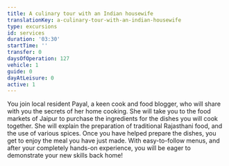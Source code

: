 ```yaml
---
title: A culinary tour with an Indian housewife
translationKey: a-culinary-tour-with-an-indian-housewife
type: excursions
id: services
duration: '03:30'
startTime: ''
transfer: 0
daysOfOperation: 127
vehicle: 1
guide: 0
dayAtLeisure: 0
active: 1
---
```

You join local resident Payal, a keen cook and food blogger, who will share with you the secrets of her home cooking. She will take you to the food markets of Jaipur to purchase the ingredients for the dishes you will cook together. She will explain the preparation of traditional Rajasthani food, and the use of various spices. Once you have helped prepare the dishes, you get to enjoy the meal you have just made. With easy-to-follow menus, and after your completely hands-on experience, you will be eager to demonstrate your new skills back home!